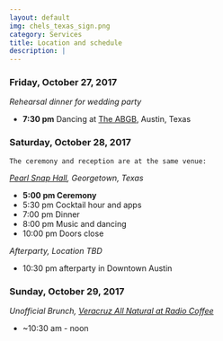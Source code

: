 ```yaml
---
layout: default
img: chels_texas_sign.png
category: Services
title: Location and schedule
description: |
---
```


### Friday, October 27, 2017

*Rehearsal dinner for wedding party*

- **7:30 pm** Dancing at [The ABGB](http://theabgb.com/), Austin, Texas

### Saturday, October 28, 2017
`The ceremony and reception are at the same venue:`

*[Pearl Snap Hall](http://www.pearlsnaphall.com), Georgetown, Texas*

- **5:00 pm Ceremony**
- 5:30 pm Cocktail hour and apps
- 7:00 pm Dinner
- 8:00 pm Music and dancing
- 10:00 pm Doors close

*Afterparty, Location TBD*

- 10:30 pm afterparty in Downtown Austin

### Sunday, October 29, 2017

*Unofficial Brunch, [Veracruz All Natural at Radio Coffee](http://radiocoffeeandbeer.com/)*

- ~10:30 am - noon
